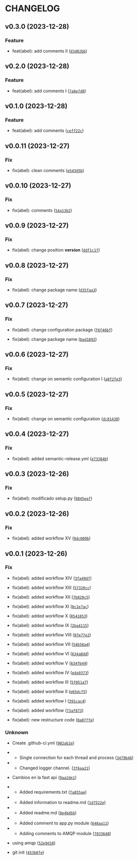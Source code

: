 # CHANGELOG



## v0.3.0 (2023-12-28)

### Feature

* feat(abel): add comments II ([`d3d02bb`](https://github.com/AbelGRubio/01-rest-api/commit/d3d02bb4e55c0b85df0c5be6c8cc787030064367))


## v0.2.0 (2023-12-28)

### Feature

* feat(abel): add comments I ([`7a6e7d8`](https://github.com/AbelGRubio/01-rest-api/commit/7a6e7d8bbeefd0adc6f60c371cfa7a24be3e689b))


## v0.1.0 (2023-12-28)

### Feature

* feat(abel): add comments ([`ceff22c`](https://github.com/AbelGRubio/01-rest-api/commit/ceff22c345a2a4b2cb0fb9e786e85563f2bb42a2))


## v0.0.11 (2023-12-27)

### Fix

* fix(abel): clean comments ([`e543d5b`](https://github.com/AbelGRubio/01-rest-api/commit/e543d5b676b462cb1bd4eb096f2e01a376dfbd33))


## v0.0.10 (2023-12-27)

### Fix

* fix(abel): comments ([`54a13b2`](https://github.com/AbelGRubio/01-rest-api/commit/54a13b21f8dd3ec7a534fd02b21954114e7f4a74))


## v0.0.9 (2023-12-27)

### Fix

* fix(abel): change position __version__ ([`ddf1c1f`](https://github.com/AbelGRubio/01-rest-api/commit/ddf1c1fb4c6814bef284f8df9b412aa318e7849a))


## v0.0.8 (2023-12-27)

### Fix

* fix(abel): change package name ([`d35faa3`](https://github.com/AbelGRubio/01-rest-api/commit/d35faa3b2469eb8f84f423957bc9d9d12d4ba866))


## v0.0.7 (2023-12-27)

### Fix

* fix(abel): change configuration package ([`f6f46bf`](https://github.com/AbelGRubio/01-rest-api/commit/f6f46bf39ef8bf5395571643bae78f0adac8af93))

* fix(abel): change package name ([`bad1892`](https://github.com/AbelGRubio/01-rest-api/commit/bad18924058319fa374672dbe24938ad84936cef))


## v0.0.6 (2023-12-27)

### Fix

* fix(abel): change on semantic configuration I ([`a8f2fe3`](https://github.com/AbelGRubio/01-rest-api/commit/a8f2fe33c19c6e4d27fa01ec99bed47c648d98b3))


## v0.0.5 (2023-12-27)

### Fix

* fix(abel): change on semantic configuration ([`dc81438`](https://github.com/AbelGRubio/01-rest-api/commit/dc81438d15e616d68a9cc4b7217f7a41dd90e98a))


## v0.0.4 (2023-12-27)

### Fix

* fix(abel): added semantic-release.yml ([`e73384b`](https://github.com/AbelGRubio/01-rest-api/commit/e73384b29f6c628c64c501daf40690aec84235ab))


## v0.0.3 (2023-12-26)

### Fix

* fix(abel): modificado setup.py ([`9845eaf`](https://github.com/AbelGRubio/01-rest-api/commit/9845eafe93ee9fe92bf8c5db540994ac4ada813d))


## v0.0.2 (2023-12-26)

### Fix

* fix(abel): added workflow XV ([`9dc009b`](https://github.com/AbelGRubio/01-rest-api/commit/9dc009b22e1c746b48c1c9f0619757a7b94d4afc))


## v0.0.1 (2023-12-26)

### Fix

* fix(abel): added workflow XIV ([`3fa49df`](https://github.com/AbelGRubio/01-rest-api/commit/3fa49df673a37558ca6c4840c16cb0ce57d1381a))

* fix(abel): added workflow XIII ([`57320cc`](https://github.com/AbelGRubio/01-rest-api/commit/57320ccb1cb65b40a9cf2b7a2753b01e79b736d8))

* fix(abel): added workflow XII ([`7b820c5`](https://github.com/AbelGRubio/01-rest-api/commit/7b820c58226c4c93ede06a766f4ec1a869fc90fe))

* fix(abel): added workflow XI ([`0c1e7ac`](https://github.com/AbelGRubio/01-rest-api/commit/0c1e7ac92a8485e9e05f84e7df77688219ba311b))

* fix(abel): added workflow X ([`8541853`](https://github.com/AbelGRubio/01-rest-api/commit/85418535ddca39429244ba4164c0cf9817803720))

* fix(abel): added workflow IX ([`2ba4115`](https://github.com/AbelGRubio/01-rest-api/commit/2ba4115f04141e57bfdf0e66c88bfdbbc7aca86a))

* fix(abel): added workflow VIII ([`07e77e2`](https://github.com/AbelGRubio/01-rest-api/commit/07e77e21cfcd8121aa8c5150d4529e15e5f7c261))

* fix(abel): added workflow VII ([`54b58a4`](https://github.com/AbelGRubio/01-rest-api/commit/54b58a40f0712ec41f16f29889accfa63fa18036))

* fix(abel): added workflow VI ([`634a8dd`](https://github.com/AbelGRubio/01-rest-api/commit/634a8ddf6ed76a202d6a7fa85a15022d51669a63))

* fix(abel): added workflow V ([`634fb49`](https://github.com/AbelGRubio/01-rest-api/commit/634fb49162e46e242ac89854c05db6f97bc96964))

* fix(abel): added workflow IV ([`e4a9373`](https://github.com/AbelGRubio/01-rest-api/commit/e4a937353e12c6a87418d7757852306637744416))

* fix(abel): added workflow III ([`5f051a7`](https://github.com/AbelGRubio/01-rest-api/commit/5f051a7166827c0b4297af1e0cc3a291ef9de466))

* fix(abel): added workflow II ([`e65dcf5`](https://github.com/AbelGRubio/01-rest-api/commit/e65dcf56ebc00b137d2e980eff7187a48af0cdd5))

* fix(abel): added workflow I ([`391cac4`](https://github.com/AbelGRubio/01-rest-api/commit/391cac4ed0f038c35c64938cae188a6297323c18))

* fix(abel): added workflow ([`73af873`](https://github.com/AbelGRubio/01-rest-api/commit/73af87398e272a16061c6e465ec4c58166b4814d))

* fix(abel): new restructure code ([`0a07ffe`](https://github.com/AbelGRubio/01-rest-api/commit/0a07ffe44398bbf26d41d1b00214e076967ee2ae))

### Unknown

* Create .github-ci.yml ([`902ab2e`](https://github.com/AbelGRubio/01-rest-api/commit/902ab2e6c5d1a6d544484a92026f5d037939212e))

* - Single connection for each thread and process ([`3479b46`](https://github.com/AbelGRubio/01-rest-api/commit/3479b465fac56d34a30ad8d2bbad2275baa24347))

* - Changed logger channel. ([`3f6aa21`](https://github.com/AbelGRubio/01-rest-api/commit/3f6aa21dcdf59508fc23de01efc84b44f9ebca25))

* Cambios en la fast api ([`9aa2de1`](https://github.com/AbelGRubio/01-rest-api/commit/9aa2de14bf77f5382cc1557d28fe5271445d173c))

* - Added requirements.txt ([`fa855ae`](https://github.com/AbelGRubio/01-rest-api/commit/fa855aeff3837a9a99c88ffe589106c741e4cfa5))

* - Added information to readme.md ([`1d7522e`](https://github.com/AbelGRubio/01-rest-api/commit/1d7522e2e340a04368a95a02dd2600a042b4e7ed))

* - Added readme.md ([`8e4bdbb`](https://github.com/AbelGRubio/01-rest-api/commit/8e4bdbb00ed221c0c4769f8f088bf9b8ae3c52f0))

* - Added comment to app.py module ([`648aa11`](https://github.com/AbelGRubio/01-rest-api/commit/648aa11034bbf980c20cad8f85f33c8ee082da73))

* - Adding comments to AMQP module ([`7833648`](https://github.com/AbelGRubio/01-rest-api/commit/7833648eb1eeb38f01179ec00b8979e48663ab2e))

* using amqp ([`52e9d10`](https://github.com/AbelGRubio/01-rest-api/commit/52e9d1059f6901a4c6967d3f5ded46362faa6195))

* git init ([`453b0fe`](https://github.com/AbelGRubio/01-rest-api/commit/453b0fe1bc4a756aaa162a5b6557beeb76a38b1d))

